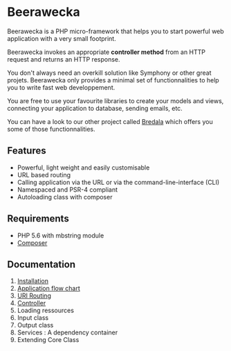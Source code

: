 # Beerawecka

Beerawecka is a PHP micro-framework that helps you to start powerful
web application with a very small footprint.

Beerawecka invokes an appropriate **controller method** from an HTTP request
and returns an HTTP response.

You don't always need an overkill solution like Symphony or other great projets.
Beerawecka only provides a minimal set of functionnalities to help you to write
fast web developpement.

You are free to use your favourite libraries to create your models and views, 
connecting your application to database, sending emails, etc.

You can have a look to our other project called
[Bredala](https://github.com/sugatasei/bredala) which offers you some of
those functionnalities.

## Features

- Powerful, light weight and easily customisable
- URL based routing
- Calling application via the URL or via the command-line-interface (CLI)
- Namespaced and PSR-4 compliant
- Autoloading class with composer

## Requirements

- PHP 5.6 with mbstring module
- [Composer](https://getcomposer.org/)

## Documentation

1. [Installation](https://github.com/sugatasei/beerawecka/blob/master/doc/01-installation.md)
2. [Application flow chart](https://github.com/sugatasei/beerawecka/blob/master/doc/02-application-flow-chart.md)
3. [URI Routing](https://github.com/sugatasei/beerawecka/blob/master/doc/03-uri-routing.md)
4. [Controller](https://github.com/sugatasei/beerawecka/blob/master/doc/04-controller.md)
5. Loading ressources
6. Input class
7. Output class
8. Services : A dependency container
9. Extending Core Class
